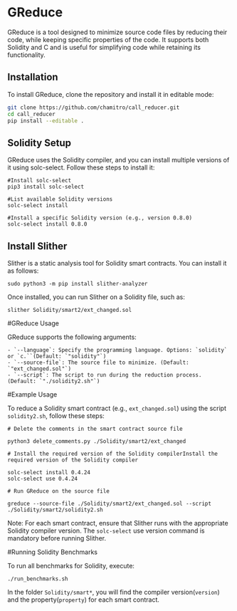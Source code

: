 # GReduce

GReduce is a tool designed to minimize source code files by reducing their code, while keeping specific properties of the code. It supports both Solidity and C and is useful for simplifying code while retaining its functionality.

## Installation

To install GReduce, clone the repository and install it in editable mode:

```bash
git clone https://github.com/chamitro/call_reducer.git
cd call_reducer
pip install --editable .
```

## Solidity Setup

GReduce uses the Solidity compiler, and you can install multiple versions of it using solc-select. Follow these steps to install it:

```
#Install solc-select
pip3 install solc-select

#List available Solidity versions
solc-select install

#Install a specific Solidity version (e.g., version 0.8.0)
solc-select install 0.8.0
```
## Install Slither

Slither is a static analysis tool for Solidity smart contracts. You can install it as follows:

```
sudo python3 -m pip install slither-analyzer
```

Once installed, you can run Slither on a Solidity file, such as:

```
slither Solidity/smart2/ext_changed.sol
```

#GReduce Usage

GReduce supports the following arguments:

	- `--language`: Specify the programming language. Options: `solidity` or `c.``(Default: `"solidity"`)
	- `--source-file`: The source file to minimize. (Default: `"ext_changed.sol"`)
	- `--script`: The script to run during the reduction process. (Default: `"./solidity2.sh"`)

#Example Usage

To reduce a Solidity smart contract (e.g., `ext_changed.sol`) using the script `solidity2.sh`, follow these steps:

```
# Delete the comments in the smart contract source file

python3 delete_comments.py ./Solidity/smart2/ext_changed

# Install the required version of the Solidity compilerInstall the required version of the Solidity compiler

solc-select install 0.4.24
solc-select use 0.4.24

# Run GReduce on the source file

greduce --source-file ./Solidity/smart2/ext_changed.sol --script ./Solidity/smart2/solidity2.sh

```

Note: For each smart contract, ensure that Slither runs with the appropriate Solidity compiler version. The `solc-select` use version command is mandatory before running Slither.

#Running Solidity Benchmarks

To run all benchmarks for Solidity, execute:

```
./run_benchmarks.sh
```

In the folder `Solidity/smart*`, you will find the compiler version(`version`) and the property(`property`) for each smart contract.
